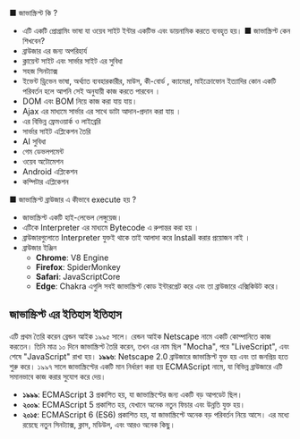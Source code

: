 ■ জাভাস্ক্রিপ্ট কি ?
   - এটি একটি প্রোগ্রামিং ভাষা যা ওয়েব সাইট ইন্টার একটিভ এবং ডায়নামিক করতে ব্যবহৃত হয়।
■ জাভাস্ক্রিপ্ট কেন শিখবেন? 
   -  ব্রাউজার এর জন্য অপরিহার্য 
   -  ক্লায়েন্ট সাইট এবং সার্ভার সাইট এর সুবিধা 
   -  সহজ সিনট্যাক্স
   -  ইভেন্ট ড্রিভেন ভাষা, অর্থ্যাত ব্যবহারকারীর, মাউস, কী-বোর্ড , ক্যামেরা, মাইক্রোফোন ইত্যাদির কোন একটি পরিবর্তন হলে আপনি সেই অনুযায়ী কাজ করতে পারবেন । 
   -  DOM এবং BOM নিয়ে কাজ করা যায় যায়।
   -  Ajax এর মাধ্যমে সার্ভার এর সাথে ডাটা আদান-প্রদান করা যায় ।
   -  এর বিভিন্ন ফ্রেমওয়ার্ক ও লাইব্রেরি
   -  সার্ভার সাইট এপ্লিকেশন তৈরি 
   -  AI সুবিধা 
   -  গেম ডেভলপমেন্ট
   -  ওয়েব অটোমেশন 
   -  Android এপ্লিকেশন 
   -  কম্পিটার এপ্লিকেশন 

■ জাভাস্ক্রিপ্ট ব্রাউজার এ কীভাবে execute হয় ? 
   - জাভাস্ক্রিপ্ট একটি হাই-লেভেল লেঙ্গুয়েজ। 
   - এটিকে Interpreter এর মাধ্যমে Bytecode এ রুপান্তর করা হয় । 
   -  ব্রাউজারগুলোতে Interpreter যুক্তই থাকে তাই আলাদা করে Install করার প্রয়োজন নাই । 
   - ব্রাউজার ইঞ্জিন 
	   - **Chrome**: V8 Engine
	   - **Firefox**: SpiderMonkey
	   -  **Safari**: JavaScriptCore
	   - **Edge**: Chakra
	   এগুলি সবই জাভাস্ক্রিপ্ট কোড ইন্টারপ্রেট করে এবং তা ব্রাউজারে এক্সিকিউট করে।


## জাভাস্ক্রিপ্ট এর ইতিহাস ইতিহাস 
এটি প্রথম তৈরি করেন ব্রেন্ডন আইক ১৯৯৫ সালে। 
রেন্ডন আইক Netscape নামে একটি কোম্পানিতে কাজ করতেন।  তিনি মাত্র ১০ দিনে জাভাস্ক্রিপ্ট তৈরি করেন, তখন এর নাম ছিল "Mocha", পরে "LiveScript", এবং শেষে "JavaScript" রাখা হয়।
**১৯৯৬**: Netscape 2.0 ব্রাউজারে জাভাস্ক্রিপ্ট যুক্ত হয় এবং তা জনপ্রিয় হতে শুরু করে।
১৯৯৭ সালে জাভাস্ক্রিপ্টের একটি মান নির্ধারণ করা হয় ECMAScript নামে, যা বিভিন্ন ব্রাউজারে এটি সমানভাবে কাজ করার সুযোগ করে দেয়।

- **১৯৯৯**: ECMAScript 3 প্রকাশিত হয়, যা জাভাস্ক্রিপ্টের জন্য একটি বড় আপডেট ছিল।
- **২০০৯**: ECMAScript 5 প্রকাশিত হয়, যেখানে অনেক নতুন ফিচার এবং উন্নতি যুক্ত হয়।
- **২০১৫**: ECMAScript 6 (ES6) প্রকাশিত হয়, যা জাভাস্ক্রিপ্টে অনেক বড় পরিবর্তন নিয়ে আসে।  এর মধ্যে রয়েছে নতুন সিনট্যাক্স, ক্লাস, মডিউল, এবং আরও অনেক কিছু।